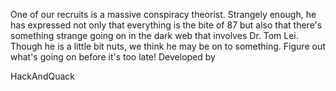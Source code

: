 One of our recruits is a massive conspiracy theorist. Strangely enough, he has expressed not only that everything is the bite of 87 but also that there's something strange going on in the dark web that involves Dr. Tom Lei. Though he is a little bit nuts, we think he may be on to something. Figure out what's going on before it's too late!
Developed by

HackAndQuack
